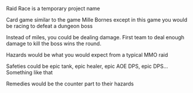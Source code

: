 Raid Race is a temporary project name

Card game similar to the game Mille Bornes except in this game you would be racing to defeat a dungeon boss

Instead of miles, you could be dealing damage. First team to deal enough damage to kill the boss wins the round.

Hazards would be what you would expect from a typical MMO raid

Safeties could be epic tank, epic healer, epic AOE DPS, epic DPS... Something like that

Remedies would be the counter part to their hazards

